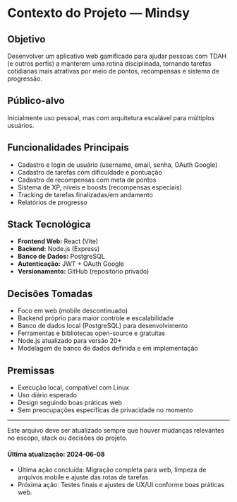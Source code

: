 # Contexto do Projeto — Mindsy

## Objetivo
Desenvolver um aplicativo web gamificado para ajudar pessoas com TDAH (e outros perfis) a manterem uma rotina disciplinada, tornando tarefas cotidianas mais atrativas por meio de pontos, recompensas e sistema de progressão.

## Público-alvo
Inicialmente uso pessoal, mas com arquitetura escalável para múltiplos usuários.

## Funcionalidades Principais
- Cadastro e login de usuário (username, email, senha, OAuth Google)
- Cadastro de tarefas com dificuldade e pontuação
- Cadastro de recompensas com meta de pontos
- Sistema de XP, níveis e boosts (recompensas especiais)
- Tracking de tarefas finalizadas/em andamento
- Relatórios de progresso

## Stack Tecnológica
- **Frontend Web:** React (Vite)
- **Backend:** Node.js (Express)
- **Banco de Dados:** PostgreSQL
- **Autenticação:** JWT + OAuth Google
- **Versionamento:** GitHub (repositório privado)

## Decisões Tomadas
- Foco em web (mobile descontinuado)
- Backend próprio para maior controle e escalabilidade
- Banco de dados local (PostgreSQL) para desenvolvimento
- Ferramentas e bibliotecas open-source e gratuitas
- Node.js atualizado para versão 20+
- Modelagem de banco de dados definida e em implementação

## Premissas
- Execução local, compatível com Linux
- Uso diário esperado
- Design seguindo boas práticas web
- Sem preocupações específicas de privacidade no momento

---

Este arquivo deve ser atualizado sempre que houver mudanças relevantes no escopo, stack ou decisões do projeto.

#### Última atualização: 2024-06-08
- Última ação concluída: Migração completa para web, limpeza de arquivos mobile e ajuste das rotas de tarefas.
- Próxima ação: Testes finais e ajustes de UX/UI conforme boas práticas web. 